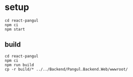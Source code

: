 # setup

    cd react-pangul
    npm ci
    npm start

## build

    cd react-pangul
    npm ci
    npm run build
    cp -r build/* ../../Backend/Pangul.Backend.Web/wwwroot/
